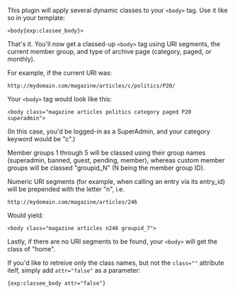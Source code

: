 This plugin will apply several dynamic classes to your `<body>` tag.  Use it like so in your template:

`<body{exp:classee_body}>`

That's it.  You'll now get a classed-up `<body>` tag using URI segments, the current member group, and type of archive page (category, paged, or monthly).

For example, if the current URI was:

`http://mydomain.com/magazine/articles/c/politics/P20/ `

Your `<body>` tag would look like this:

`<body class="magazine articles politics category paged P20 superadmin">`

(In this case, you'd be logged-in as a SuperAdmin, and your category keyword would be "c".)

Member groups 1 through 5 will be classed using their group names (superadmin, banned, guest, pending, member), whereas custom member groups will be classed "groupid_N" (N being the member group ID).

Numeric URI segments (for example, when calling an entry via its entry_id) will be prepended with the letter "n", i.e.

`http://mydomain.com/magazine/articles/246`

Would yield:

`<body class="magazine articles n246 groupid_7">`

Lastly, if there are no URI segments to be found, your `<body>` will get the class of "home".

If you'd like to retreive only the class names, but not the `class=""` attribute itelf, simply add `attr="false"` as a parameter:

`{exp:classee_body attr="false"}`